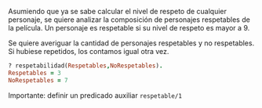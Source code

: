 Asumiendo que ya se sabe calcular el nivel de respeto de cualquier personaje, se quiere analizar la composición de personajes respetables de la película.
Un personaje es respetable si su nivel de respeto es mayor a 9.

Se quiere averiguar la cantidad de personajes respetables y no respetables. Si hubiese repetidos, los contamos igual otra vez.


```prolog
? respetabilidad(Respetables,NoRespetables).
Respetables = 3
NoRespetables = 7
```
Importante: definir un predicado auxiliar `respetable/1`
